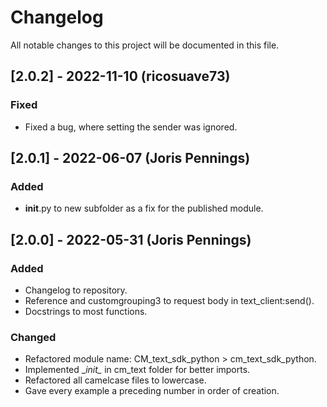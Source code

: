 # Changelog
All notable changes to this project will be documented in this file.

## [2.0.2] - 2022-11-10 (ricosuave73)
### Fixed
- Fixed a bug, where setting the sender was ignored.

## [2.0.1] - 2022-06-07  (Joris Pennings)
### Added
- __init__.py to new subfolder as a fix for the published module.

## [2.0.0] - 2022-05-31  (Joris Pennings)
### Added
- Changelog to repository.
- Reference and customgrouping3 to request body in text_client:send().
- Docstrings to most functions.
### Changed
- Refactored module name: CM_text_sdk_python > cm_text_sdk_python.
- Implemented __init\__ in cm_text folder for better imports.
- Refactored all camelcase files to lowercase.
- Gave every example a preceding number in order of creation.
